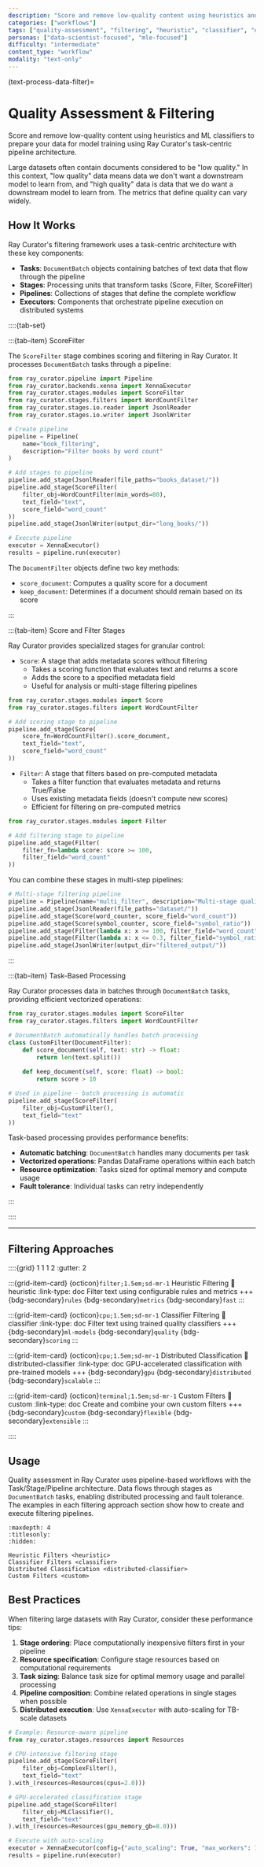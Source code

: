 ```yaml
---
description: "Score and remove low-quality content using heuristics and ML classifiers with comprehensive filtering capabilities"
categories: ["workflows"]
tags: ["quality-assessment", "filtering", "heuristic", "classifier", "distributed", "scoring"]
personas: ["data-scientist-focused", "mle-focused"]
difficulty: "intermediate"
content_type: "workflow"
modality: "text-only"
---
```


(text-process-data-filter)=

# Quality Assessment & Filtering

Score and remove low-quality content using heuristics and ML classifiers to prepare your data for model training using Ray Curator's task-centric pipeline architecture.

Large datasets often contain documents considered to be "low quality." In this context, "low quality" data means data we don't want a downstream model to learn from, and "high quality" data is data that we do want a downstream model to learn from. The metrics that define quality can vary widely.

## How It Works

Ray Curator's filtering framework uses a task-centric architecture with these key components:

- **Tasks**: `DocumentBatch` objects containing batches of text data that flow through the pipeline
- **Stages**: Processing units that transform tasks (Score, Filter, ScoreFilter)
- **Pipelines**: Collections of stages that define the complete workflow
- **Executors**: Components that orchestrate pipeline execution on distributed systems

::::{tab-set}

:::{tab-item} ScoreFilter

The `ScoreFilter` stage combines scoring and filtering in Ray Curator. It processes `DocumentBatch` tasks through a pipeline:

```python
from ray_curator.pipeline import Pipeline
from ray_curator.backends.xenna import XennaExecutor
from ray_curator.stages.modules import ScoreFilter
from ray_curator.stages.filters import WordCountFilter
from ray_curator.stages.io.reader import JsonlReader
from ray_curator.stages.io.writer import JsonlWriter

# Create pipeline
pipeline = Pipeline(
    name="book_filtering",
    description="Filter books by word count"
)

# Add stages to pipeline
pipeline.add_stage(JsonlReader(file_paths="books_dataset/"))
pipeline.add_stage(ScoreFilter(
    filter_obj=WordCountFilter(min_words=80),
    text_field="text",
    score_field="word_count"
))
pipeline.add_stage(JsonlWriter(output_dir="long_books/"))

# Execute pipeline
executor = XennaExecutor()
results = pipeline.run(executor)
```

The `DocumentFilter` objects define two key methods:

- `score_document`: Computes a quality score for a document
- `keep_document`: Determines if a document should remain based on its score

:::

:::{tab-item} Score and Filter Stages

Ray Curator provides specialized stages for granular control:

- `Score`: A stage that adds metadata scores without filtering
  - Takes a scoring function that evaluates text and returns a score
  - Adds the score to a specified metadata field
  - Useful for analysis or multi-stage filtering pipelines
  
```python
from ray_curator.stages.modules import Score
from ray_curator.stages.filters import WordCountFilter

# Add scoring stage to pipeline
pipeline.add_stage(Score(
    score_fn=WordCountFilter().score_document,
    text_field="text",
    score_field="word_count"
))
```

- `Filter`: A stage that filters based on pre-computed metadata
  - Takes a filter function that evaluates metadata and returns True/False
  - Uses existing metadata fields (doesn't compute new scores)
  - Efficient for filtering on pre-computed metrics
  
```python
from ray_curator.stages.modules import Filter

# Add filtering stage to pipeline
pipeline.add_stage(Filter(
    filter_fn=lambda score: score >= 100,
    filter_field="word_count"
))
```

You can combine these stages in multi-step pipelines:

```python
# Multi-stage filtering pipeline
pipeline = Pipeline(name="multi_filter", description="Multi-stage quality filtering")
pipeline.add_stage(JsonlReader(file_paths="dataset/"))
pipeline.add_stage(Score(word_counter, score_field="word_count"))
pipeline.add_stage(Score(symbol_counter, score_field="symbol_ratio"))
pipeline.add_stage(Filter(lambda x: x >= 100, filter_field="word_count"))
pipeline.add_stage(Filter(lambda x: x <= 0.3, filter_field="symbol_ratio"))
pipeline.add_stage(JsonlWriter(output_dir="filtered_output/"))
```

:::

:::{tab-item} Task-Based Processing

Ray Curator processes data in batches through `DocumentBatch` tasks, providing efficient vectorized operations:

```python
from ray_curator.stages.modules import ScoreFilter
from ray_curator.stages.filters import WordCountFilter

# DocumentBatch automatically handles batch processing
class CustomFilter(DocumentFilter):
    def score_document(self, text: str) -> float:
        return len(text.split())
    
    def keep_document(self, score: float) -> bool:
        return score > 10

# Used in pipeline - batch processing is automatic
pipeline.add_stage(ScoreFilter(
    filter_obj=CustomFilter(),
    text_field="text"
))
```

Task-based processing provides performance benefits:

- **Automatic batching**: `DocumentBatch` handles many documents per task
- **Vectorized operations**: Pandas DataFrame operations within each batch
- **Resource optimization**: Tasks sized for optimal memory and compute usage
- **Fault tolerance**: Individual tasks can retry independently

:::

::::

---

## Filtering Approaches

::::{grid} 1 1 1 2
:gutter: 2

:::{grid-item-card} {octicon}`filter;1.5em;sd-mr-1` Heuristic Filtering
:link: heuristic
:link-type: doc
Filter text using configurable rules and metrics
+++
{bdg-secondary}`rules`
{bdg-secondary}`metrics`
{bdg-secondary}`fast`
:::

:::{grid-item-card} {octicon}`cpu;1.5em;sd-mr-1` Classifier Filtering
:link: classifier
:link-type: doc
Filter text using trained quality classifiers
+++
{bdg-secondary}`ml-models`
{bdg-secondary}`quality`
{bdg-secondary}`scoring`
:::

:::{grid-item-card} {octicon}`cpu;1.5em;sd-mr-1` Distributed Classification
:link: distributed-classifier
:link-type: doc
GPU-accelerated classification with pre-trained models
+++
{bdg-secondary}`gpu`
{bdg-secondary}`distributed`
{bdg-secondary}`scalable`
:::

:::{grid-item-card} {octicon}`terminal;1.5em;sd-mr-1` Custom Filters
:link: custom
:link-type: doc
Create and combine your own custom filters
+++
{bdg-secondary}`custom`
{bdg-secondary}`flexible`
{bdg-secondary}`extensible`
:::

::::

## Usage

Quality assessment in Ray Curator uses pipeline-based workflows with the Task/Stage/Pipeline architecture. Data flows through stages as `DocumentBatch` tasks, enabling distributed processing and fault tolerance. The examples in each filtering approach section show how to create and execute filtering pipelines.

```{toctree}
:maxdepth: 4
:titlesonly:
:hidden:

Heuristic Filters <heuristic>
Classifier Filters <classifier>
Distributed Classification <distributed-classifier>
Custom Filters <custom>
```

## Best Practices

When filtering large datasets with Ray Curator, consider these performance tips:

1. **Stage ordering**: Place computationally inexpensive filters first in your pipeline
2. **Resource specification**: Configure stage resources based on computational requirements
3. **Task sizing**: Balance task size for optimal memory usage and parallel processing
4. **Pipeline composition**: Combine related operations in single stages when possible
5. **Distributed execution**: Use `XennaExecutor` with auto-scaling for TB-scale datasets

```python
# Example: Resource-aware pipeline
from ray_curator.stages.resources import Resources

# CPU-intensive filtering stage
pipeline.add_stage(ScoreFilter(
    filter_obj=ComplexFilter(),
    text_field="text"
).with_(resources=Resources(cpus=2.0)))

# GPU-accelerated classification stage  
pipeline.add_stage(ScoreFilter(
    filter_obj=MLClassifier(),
    text_field="text"
).with_(resources=Resources(gpu_memory_gb=8.0)))

# Execute with auto-scaling
executor = XennaExecutor(config={"auto_scaling": True, "max_workers": 10})
results = pipeline.run(executor)
```